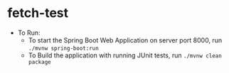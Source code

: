 # fetch-test
- To Run:
    - To start the Spring Boot Web Application on server port 8000, run ```./mvnw spring-boot:run```
    - To Build the application with running JUnit tests, run ```./mvnw clean package```